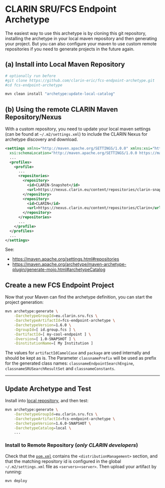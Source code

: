 # CLARIN SRU/FCS Endpoint Archetype

The easiest way to use this archetype is by cloning this git repository, installing the archetype in your local maven repository and then generating your project. But you can also configure your maven to use custom remote repositories if you need to generate projects in the future again.

## (a) Install into Local Maven Repository

```bash
# optionally run before
#git clone https://github.com/clarin-eric/fcs-endpoint-archetype.git
#cd fcs-endpoint-archetype

mvn clean install "archetype:update-local-catalog"
```

## (b) Using the remote CLARIN Maven Repository/Nexus

With a custom repository, you need to update your local maven settings (can be found at `~/.m2/settings.xml`) to include the CLARIN Nexus for archetype discovery and download.

```xml
<settings xmlns="http://maven.apache.org/SETTINGS/1.0.0" xmlns:xsi="http://www.w3.org/2001/XMLSchema-instance"
  xsi:schemaLocation="http://maven.apache.org/SETTINGS/1.0.0 https://maven.apache.org/xsd/settings-1.0.0.xsd">
  ...
  <profiles>
    <profile>
      ...
      <repositories>
        <repository>
          <id>CLARIN-Snapshot</id>
          <url>https://nexus.clarin.eu/content/repositories/clarin-snapshot</url>
        </repository>
        <repository>
          <id>CLARIN</id>
          <url>https://nexus.clarin.eu/content/repositories/Clarin</url>
        </repository>
      </repositories>
      ...
    </profile>
  </profiles>
  ...
</settings>
```

See:
* https://maven.apache.org/settings.html#repositories
* https://maven.apache.org/archetype/maven-archetype-plugin/generate-mojo.html#archetypeCatalog

## Create a new FCS Endpoint Project

Now that your Maven can find the archetype definition, you can start the project generation:

```bash
mvn archetype:generate \
    -DarchetypeGroupId=eu.clarin.sru.fcs \
    -DarchetypeArtifactId=fcs-endpoint-archetype \
    -DarchetypeVersion=1.6.0 \
    -DgroupId=[ id.group.fcs ] \
    -DartifactId=[ my-cool-endpoint ] \
    -Dversion=[ 1.0-SNAPSHOT ] \
    -DinstitutionName=[ My Institution ]
```

The values for `artifactIdCamelCase` and `package` are used internally and should be kept as is. The Parameter `classnamePrefix` will be used as prefix for the generated class names: `classnameEndpointSearchEngine`, `classnameSRUSearchResultSet` and `classnameConstants`.

---

## Update Archetype and Test

Install into [local repository](#install-into-local-maven-repository), and then test:

```bash
mvn archetype:generate \
    -DarchetypeGroupId=eu.clarin.sru.fcs \
    -DarchetypeArtifactId=fcs-endpoint-archetype \
    -DarchetypeVersion=1.6.0-SNAPSHOT \
    -DarchetypeCatalog=local \
    ...
```

### Install to Remote Repository (_only CLARIN developers_)

Check that the [`pom.xml`](pom.xml) contains the `<distributionManagement>` section, and that the matching repository id is configured in the global `~/.m2/settings.xml` file as `<servers><server>`. Then upload your artifact by running:

```bash
mvn deploy
```
